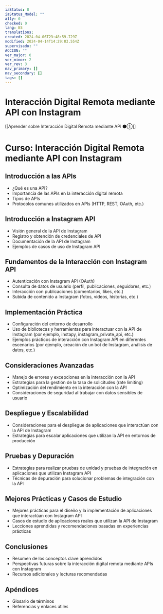 ```yaml
---
iaStatus: 0
iaStatus_Model: ""
a11y: 0
checked: 0
lang: ES
translations: 
created: 2024-04-06T23:48:59.729Z
modified: 2024-04-14T14:29:03.554Z
supervisado: ""
ACCION: ""
ver_major: 0
ver_minor: 2
ver_rev: 3
nav_primary: []
nav_secondary: []
tags: []
---
```

# Interacción Digital Remota mediante API con Instagram

[[Aprender sobre Interacción Digital Remota mediante API ⚫①]]

# Curso: Interacción Digital Remota mediante API con Instagram

## Introducción a las APIs
- ¿Qué es una API?
- Importancia de las APIs en la interacción digital remota
- Tipos de APIs
- Protocolos comunes utilizados en APIs (HTTP, REST, OAuth, etc.)

## Introducción a Instagram API
- Visión general de la API de Instagram
- Registro y obtención de credenciales de API
- Documentación de la API de Instagram
- Ejemplos de casos de uso de Instagram API

## Fundamentos de la Interacción con Instagram API
- Autenticación con Instagram API (OAuth)
- Consulta de datos de usuario (perfil, publicaciones, seguidores, etc.)
- Interacción con publicaciones (comentarios, likes, etc.)
- Subida de contenido a Instagram (fotos, videos, historias, etc.)

## Implementación Práctica
- Configuración del entorno de desarrollo
- Uso de bibliotecas y herramientas para interactuar con la API de Instagram (por ejemplo, instapy, instagram_private_api, etc.)
- Ejemplos prácticos de interacción con Instagram API en diferentes escenarios (por ejemplo, creación de un bot de Instagram, análisis de datos, etc.)

## Consideraciones Avanzadas
- Manejo de errores y excepciones en la interacción con la API
- Estrategias para la gestión de la tasa de solicitudes (rate limiting)
- Optimización del rendimiento en la interacción con la API
- Consideraciones de seguridad al trabajar con datos sensibles de usuario

## Despliegue y Escalabilidad
- Consideraciones para el despliegue de aplicaciones que interactúan con la API de Instagram
- Estrategias para escalar aplicaciones que utilizan la API en entornos de producción

## Pruebas y Depuración
- Estrategias para realizar pruebas de unidad y pruebas de integración en aplicaciones que utilizan Instagram API
- Técnicas de depuración para solucionar problemas de integración con la API

## Mejores Prácticas y Casos de Estudio
- Mejores prácticas para el diseño y la implementación de aplicaciones que interactúan con Instagram API
- Casos de estudio de aplicaciones reales que utilizan la API de Instagram
- Lecciones aprendidas y recomendaciones basadas en experiencias prácticas

## Conclusiones
- Resumen de los conceptos clave aprendidos
- Perspectivas futuras sobre la interacción digital remota mediante APIs con Instagram
- Recursos adicionales y lecturas recomendadas

## Apéndices
- Glosario de términos
- Referencias y enlaces útiles
